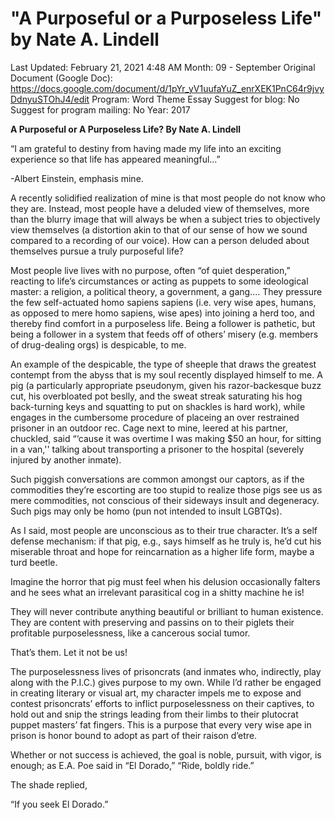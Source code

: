 # "A Purposeful or a Purposeless Life" by Nate A. Lindell

Last Updated: February 21, 2021 4:48 AM
Month: 09 - September
Original Document (Google Doc): https://docs.google.com/document/d/1pYr_yV1uufaYuZ_enrXEK1PnC64r9jvyDdnyuSTOhJ4/edit
Program: Word Theme Essay
Suggest for blog: No
Suggest for program mailing: No
Year: 2017

**A Purposeful or A Purposeless Life? By Nate A. Lindell**

“I am grateful to destiny from having made my life into an exciting experience so that life has appeared meaningful...”

-Albert Einstein, emphasis mine.

A recently solidified realization of mine is that most people do not know who they are. Instead, most people have a deluded view of themselves, more than the blurry image that will always be when a subject tries to objectively view themselves (a distortion akin to that of our sense of how we sound compared to a recording of our voice). How can a person deluded about themselves pursue a truly purposeful life?

Most people live lives with no purpose, often “of quiet desperation,” reacting to life’s circumstances or acting as puppets to some ideological master: a religion, a political theory, a government, a gang.... They pressure the few self-actuated homo sapiens sapiens (i.e. very wise apes, humans, as opposed to mere homo sapiens, wise apes) into joining a herd too, and thereby find comfort in a purposeless life. Being a follower is pathetic, but being a follower in a system that feeds off of others’ misery (e.g. members of drug-dealing orgs) is despicable, to me.

An example of the despicable, the type of sheeple that draws the greatest contempt from the abyss that is my soul recently displayed himself to me. A pig (a particularly appropriate pseudonym, given his razor-backesque buzz cut, his overbloated pot beslly, and the sweat streak saturating his hog back-turning keys and squatting to put on shackles is hard work), while engages in the cumbersome procedure of placeing an over restrained prisoner in an outdoor rec. Cage next to mine, leered at his partner, chuckled, said “‘cause it was overtime I was making $50 an hour, for sitting in a van,'' talking about transporting a prisoner to the hospital (severely injured by another inmate).

Such piggish conversations are common amongst our captors, as if the commodities they’re escorting are too stupid to realize those pigs see us as mere commodities, not conscious of their sideways insult and degeneracy. Such pigs may only be homo (pun not intended to insult LGBTQs).

As I said, most people are unconscious as to their true character. It’s a self defense mechanism: if that pig, e.g., says himself as he truly is, he’d cut his miserable throat and hope for reincarnation as a higher life form, maybe a turd beetle.

Imagine the horror that pig must feel when his delusion occasionally falters and he sees what an irrelevant parasitical cog in a shitty machine he is!

They will never contribute anything beautiful or brilliant to human existence. They are content with preserving and passins on to their piglets their profitable purposelessness, like a cancerous social tumor.

That’s them. Let it not be us!

The purposelessness lives of prisoncrats (and inmates who, indirectly, play along with the P.I.C.) gives purpose to my own. While I’d rather be engaged in creating literary or visual art, my character impels me to expose and contest prisoncrats’ efforts to inflict purposelessness on their captives, to hold out and snip the strings leading from their limbs to their plutocrat puppet masters’ fat fingers. This is a purpose that every very wise ape in prison is honor bound to adopt as part of their raison d’etre.

Whether or not success is achieved, the goal is noble, pursuit, with vigor, is enough; as E.A. Poe said in “El Dorado,” “Ride, boldly ride.”

The shade replied,

“If you seek El Dorado.”